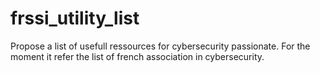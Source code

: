 # frssi_utility_list
Propose a list of usefull ressources for cybersecurity passionate. For the moment it refer the list of french association in cybersecurity. 
